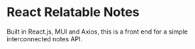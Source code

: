 # React Relatable Notes

Built in React.js, MUI and Axios, this is a front end for a simple interconnected notes API.
